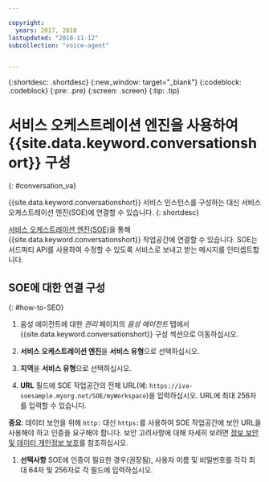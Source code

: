 ```yaml
---

copyright:
  years: 2017, 2018
lastupdated: "2018-11-12"
subcollection: "voice-agent"


---
```


{:shortdesc: .shortdesc}
{:new_window: target="_blank"}
{:codeblock: .codeblock}
{:pre: .pre}
{:screen: .screen}
{:tip: .tip}

# 서비스 오케스트레이션 엔진을 사용하여 {{site.data.keyword.conversationshort}} 구성
{: #conversation_va}

{{site.data.keyword.conversationshort}} 서비스 인스턴스를 구성하는 대신 서비스 오케스트레이션 엔진(SOE)에 연결할 수 있습니다.
{: shortdesc}

[서비스 오케스트레이션 엔진(SOE)](/docs/services/voice-agent?topic=voice-agent-about#arch-soe)을 통해 {{site.data.keyword.conversationshort}} 작업공간에 연결할 수 있습니다. SOE는 서드파티 API를 사용하여 수정할 수 있도록 서비스로 보내고 받는 메시지를 인터셉트합니다.

## SOE에 대한 연결 구성
{: #how-to-SEO}

1. 음성 에이전트에 대한 _관리_ 페이지의 _음성 에이전트_ 탭에서 {{site.data.keyword.conversationshort}} 구성 섹션으로 이동하십시오.

1. **서비스 오케스트레이션 엔진**을 **서비스 유형**으로 선택하십시오.

1. **지역**을 **서비스 유형**으로 선택하십시오.

1. **URL** 필드에 SOE 작업공간의 전체 URL(예: `https://iva-soesample.myorg.net/SOE/myWorkspace`)을 입력하십시오. URL에 최대 256자를 입력할 수 있습니다.

  **중요**: 데이터 보안을 위해 `http:` 대신 `https:`를 사용하여 SOE 작업공간에 보안 URL을 사용해야 하고 인증을 요구해야 합니다. 보안 고려사항에 대해 자세히 보려면 [정보 보안 및 데이터 개인정보 보호](/docs/services/voice-agent?topic=voice-agent-infosec)를 참조하십시오.

1. **선택사항** SOE에 인증이 필요한 경우(권장됨), 사용자 이름 및 비밀번호를 각각 최대 64자 및 256자로 각 필드에 입력하십시오.

